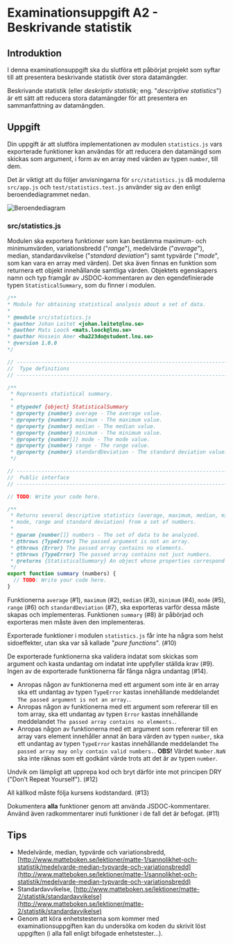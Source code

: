 # Examinationsuppgift A2 - Beskrivande statistik

## Introduktion

I denna examinationsuppgift ska du slutföra ett påbörjat projekt som syftar till att presentera beskrivande statistik över stora datamängder.

Beskrivande statistik (eller _deskriptiv statistik_; eng. "_descriptive statistics_") är ett sätt att reducera stora datamängder för att presentera en sammanfattning av datamängden.

## Uppgift

Din uppgift är att slutföra implementationen av modulen `statistics.js` vars exporterade funktioner kan användas för att reducera den datamängd som skickas som argument, i form av en array med värden av typen `number`, till dem.

Det är viktigt att du följer anvisningarna för `src/statistics.js` då modulerna `src/app.js` och `test/statistics.test.js` använder sig av den enligt beroendediagrammet nedan.

![Beroendediagram](https://gitlab.lnu.se/1dv025/templates/assignment-a2-descriptive-statistics/-/raw/master/.readme/dependency-graph.svg)

### src/statistics.js

Modulen ska exportera funktioner som kan bestämma maximum- och minimumvärden, variationsbredd ("_range_"), medelvärde ("_average_"), median, standardavvikelse ("_standard deviation_") samt typvärde ("_mode_", som kan vara en array med värden). Det ska även finnas en funktion som returnera ett objekt innehållande samtliga värden. Objektets egenskapers namn och typ framgår av JSDOC-kommentaren av den egendefinierade typen `StatisticalSummary`, som du finner i modulen.

```js
/**
* Module for obtaining statistical analysis about a set of data.
*
* @module src/statistics.js
* @author Johan Leitet <johan.leitet@lnu.se>
* @author Mats Loock <mats.loock@lnu.se>
* @author Hossein Amer <ha223do@student.lnu.se>
* @version 1.0.0
*/

// ------------------------------------------------------------------------------
//  Type definitions
// ------------------------------------------------------------------------------

/**
 * Represents statistical summary.
 *
 * @typedef {object} StatisticalSummary
 * @property {number} average - The average value.
 * @property {number} maximum - The maximum value.
 * @property {number} median - The median value.
 * @property {number} minimum - The minimum value.
 * @property {number[]} mode - The mode value.
 * @property {number} range - The range value.
 * @property {number} standardDeviation - The standard deviation value.
 */

// ------------------------------------------------------------------------------
//  Public interface
// ------------------------------------------------------------------------------

// TODO: Write your code here.

/**
 * Returns several descriptive statistics (average, maximum, median, minimum,
 * mode, range and standard deviation) from a set of numbers.
 *
 * @param {number[]} numbers - The set of data to be analyzed.
 * @throws {TypeError} The passed argument is not an array.
 * @throws {Error} The passed array contains no elements.
 * @throws {TypeError} The passed array contains not just numbers.
 * @returns {StatisticalSummary} An object whose properties correspond to the descriptive statistics from the data set.
 */
export function summary (numbers) {
  // TODO: Write your code here.
}
```

Funktionerna `average` (#1), `maximum` (#2), `median` (#3), `minimum` (#4), `mode` (#5), `range` (#6) och `standardDeviation` (#7), ska exporteras varför dessa måste skapas och implementeras. Funktionen `summary` (#8) är påbörjad och exporteras men måste även den implementeras.

Exporterade funktioner i modulen `statistics.js` får inte ha några som helst sidoeffekter, utan ska var så kallade "_pure functions_". (#10)

De exporterade funktionerna ska validera indatat som skickas som argument och kasta undantag om indatat inte uppfyller ställda krav (#9). Ingen av de exporterade funktionerna får fånga några undantag (#14).

- Anropas någon av funktionerna med ett argument som inte är en array ska ett undantag av typen `TypeError` kastas innehållande meddelandet `The passed argument is not an array.`.
- Anropas någon av funktionerna med ett argument som refererar till en tom array, ska ett undantag av typen `Error` kastas innehållande meddelandet `The passed array contains no elements.`.
- Anropas någon av funktionerna med ett argument som refererar till en array vars element innehåller annat än bara värden av typen `number`, ska ett undantag av typen `TypeError` kastas innehållande meddelandet `The passed array may only contain valid numbers.`. __OBS!__ Värdet `Number.NaN` ska inte räknas som ett godkänt värde trots att det är av typen `number`.

Undvik om lämpligt att upprepa kod och bryt därför inte mot principen DRY ("Don't Repeat Yourself"). (#12)

All källkod måste följa kursens kodstandard. (#13)

Dokumentera __alla__ funktioner genom att använda JSDOC-kommentarer. Använd även radkommentarer inuti funktioner i de fall det är befogat. (#11)

## Tips

- Medelvärde, median, typvärde och variationsbredd, [http://www.matteboken.se/lektioner/matte-1/sannolikhet-och-statistik/medelvarde-median-typvarde-och-variationsbredd](http://www.matteboken.se/lektioner/matte-1/sannolikhet-och-statistik/medelvarde-median-typvarde-och-variationsbredd)
- Standardavvikelse, [http://www.matteboken.se/lektioner/matte-2/statistik/standardavvikelse](http://www.matteboken.se/lektioner/matte-2/statistik/standardavvikelse)
- Genom att köra enhetstesterna som kommer med examinationsuppgiften kan du undersöka om koden du skrivit löst uppgiften (i alla fall enligt bifogade enhetstester...).
